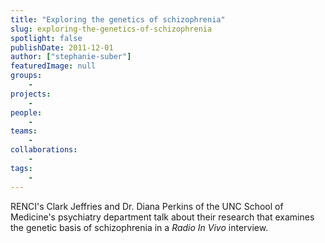 ```yaml
---
title: "Exploring the genetics of schizophrenia"
slug: exploring-the-genetics-of-schizophrenia
spotlight: false
publishDate: 2011-12-01
author: ["stephanie-suber"]
featuredImage: null
groups:
    - 
projects:
    - 
people:
    - 
teams: 
    - 
collaborations:
    - 
tags:
    - 
---
```

<p>RENCI's Clark Jeffries and Dr. Diana Perkins of the UNC School of Medicine's psychiatry department talk about their research that examines the genetic basis of schizophrenia in a <em>Radio In Vivo</em> interview.</p>
